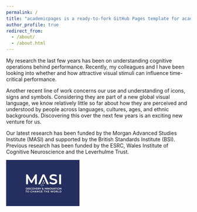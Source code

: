 ```yaml
---
permalink: /
title: "academicpages is a ready-to-fork GitHub Pages template for academic personal websites"
author_profile: true
redirect_from: 
  - /about/
  - /about.html
---
```


My research the last few years has been on understanding cognitive operations behind performance. Recently, my colleagues and I have been looking into whether and how attractive visual stimuli can influence time-critical performance.

Another recent line of work concerns our use and understanding of icons, signs and symbols. Considering they are part of a new global visual language, we know relatively little so far about how they are perceived and understood by people across languages, cultures, ages, and ethnic backgrounds. Discovering this over the next few years is an exciting new venture for us.

Our latest research has been funded by the Morgan Advanced Studies Institute (MASI) and supported by the British Standards Institute (BSI). Previous research has been funded by the ESRC, Wales Institute of Cognitive Neuroscience and the Leverhulme Trust.

![MASI Icon](../images/MASI-logo.png)
